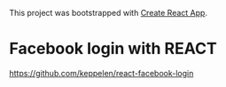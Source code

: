 This project was bootstrapped with [Create React App](https://github.com/facebook/create-react-app).

# Facebook login with REACT

https://github.com/keppelen/react-facebook-login